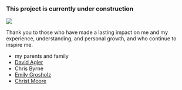 ### This project is currently under construction

![](../images/logo.png)

Thank you to those who have made a lasting impact on me and my experience, understanding, and personal growth, and who continue to inspire me.
* my parents and family
* [David Agler](http://davidagler.com)
* Chris Byrne
* [Emily Grosholz](http://emilygrosholz.com)
* [Christ Moore](https://sites.psu.edu/moore/)
